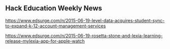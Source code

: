 ## Hack Education Weekly News

https://www.edsurge.com/n/2015-06-19-level-data-acquires-student-sync-to-expand-k-12-account-management-services

https://www.edsurge.com/n/2015-06-19-rosetta-stone-and-lexia-learning-release-mylexia-app-for-apple-watch
